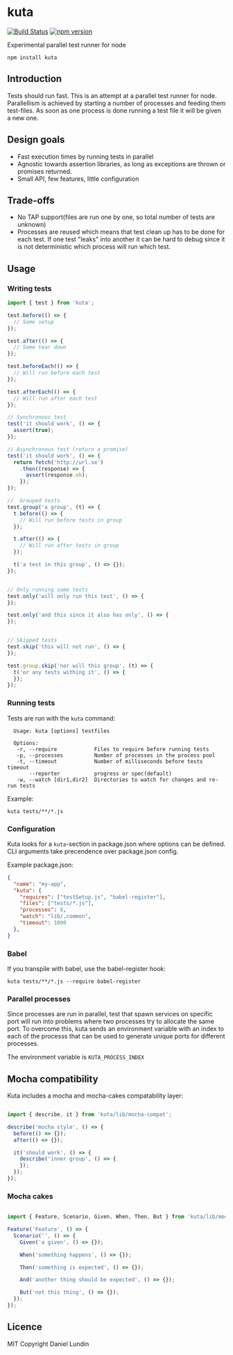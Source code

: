 # kuta
[![Build Status](https://travis-ci.org/daniel-lundin/kuta.svg?branch=master)](https://travis-ci.org/daniel-lundin/kuta)
[![npm version](https://badge.fury.io/js/kuta.svg)](https://badge.fury.io/js/kuta)

Experimental parallel test runner for node

`npm install kuta`

## Introduction

Tests should run fast. This is an attempt at a parallel test runner for node. Parallellism is achieved by starting a number of processes and feeding them test-files. As soon as one process is done running a test file it will be given a new one.

## Design goals

- Fast execution times by running tests in parallel
- Agnostic towards assertion libraries, as long as exceptions are thrown or promises returned.
- Small API, few features, little configuration

## Trade-offs

 - No TAP support(files are run one by one, so total number of tests are unknown)
 - Processes are reused which means that test clean up has to be done for each test. If one test "leaks" into another it can be hard to debug since it is not deterministic which process will run which test.

## Usage

### Writing tests

```js
import { test } from 'kuta';

test.before(() => {
  // Some setup
});

test.after(() => {
  // Some tear down
});

test.beforeEach(() => {
  // Will run before each test
});

test.afterEach(() => {
  // Will run after each test
});

// Synchronous test
test('it should work', () => {
  assert(true);
});

// Asynchronous test (return a promise)
test('it should work', () => {
  return fetch('http://url.se')
    .then((response) => {
      assert(response.ok);
    });
});

//  Grouped tests
test.group('a group', (t) => {
  t.before(() => {
    // Will run before tests in group
  });

  t.after(() => {
    // Will run after tests in group
  });

  t('a test in this group', () => {});
});


// Only running some tests
test.only('will only run this test', () => {
});

test.only('and this since it also has only', () => {
});


// Skipped tests
test.skip('this will not run', () => {
});

test.group.skip('nor will this group', (t) => {
  t('or any tests withing it', () => {
  });
});

```

### Running tests

Tests are run with the `kuta` command:

```
  Usage: kuta [options] testfiles

  Options:
   -r, --require            Files to require before running tests
   -p, --processes          Number of processes in the process pool
   -t, --timeout            Number of milliseconds before tests timeout
       --reporter           progress or spec(default)
   -w, --watch [dir1,dir2]  Directories to watch for changes and re-run tests
```


Example:

`kuta tests/**/*.js`

### Configuration

Kuta looks for a `kuta`-section in package.json where options can be defined. CLI arguments take precendence over package.json config.

Example package.json:

```json
{
  "name": "my-app",
  "kuta": {
    "requires": ["testSetup.js", "babel-register"],
    "files": ["tests/*.js"],
    "processes": 8,
    "watch": "lib/,common",
    "timeout": 1000
  },
}
```

### Babel

If you transpile with babel, use the babel-register hook:

`kuta tests/**/*.js --require babel-register`

### Parallel processes

Since processes are run in parallel, test that spawn services on specific port will run into problems where two processes try to allocate the same port. To overcome this, kuta sends an environment variable with an index to each of the processs that can be used to generate unique ports for different processes.

The environment variable is `KUTA_PROCESS_INDEX`

## Mocha compatibility

Kuta includes a mocha and mocha-cakes compatability layer:

```js

import { describe, it } from 'kuta/lib/mocha-compat';

describe('mocha style', () => {
  before(() => {});
  after(() => {});

  it('should work', () => {
    describe('inner group', () => {
    });
  });
});
```

### Mocha cakes

```js

import { Feature, Scenario, Given, When, Then, But } from 'kuta/lib/mocha-compat';

Feature('Feature', () => {
  Scenario('', () => {
    Given('a given', () => {});

    When('something happens', () => {});

    Then('something is expected', () => {});

    And('another thing should be expected', () => {});

    But('not this thing', () => {});
  });
});
```

## Licence

MIT Copyright Daniel Lundin
